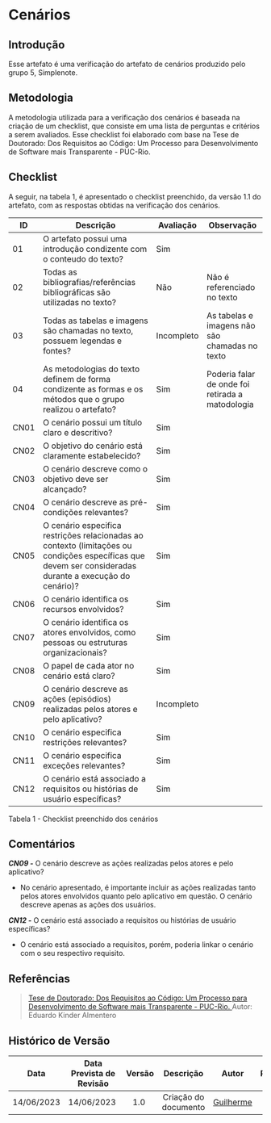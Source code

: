 # Cenários
## Introdução
Esse artefato é  uma verificação do artefato de cenários produzido pelo grupo 5, Simplenote.  

## Metodologia
A metodologia utilizada para a verificação dos cenários é baseada na criação de um checklist, que consiste em uma lista de perguntas e critérios a serem avaliados. Esse checklist foi elaborado com base na Tese de Doutorado: Dos Requisitos ao Código: Um Processo para Desenvolvimento de Software mais Transparente - PUC-Rio.

## Checklist
A seguir, na tabela 1, é apresentado o checklist preenchido, da versão 1.1 do artefato, com as respostas obtidas na verificação dos cenários.

| ID  | Descrição                                                                                                                      | Avaliação | Observação |
|-----|--------------------------------------------------------------------------------------------------------------------------------|-----------|----------|
|  01  | O artefato possui uma introdução condizente com o conteudo do texto? | Sim  |    |
|  02  | Todas as bibliografias/referências bibliográficas são utilizadas no texto? | Não   |  Não é referenciado no texto |
|  03  | Todas as tabelas e imagens são chamadas no texto, possuem legendas e fontes? |  Incompleto | As tabelas e imagens não são chamadas no texto  |
|  04  | As metodologias do texto definem de forma condizente as formas e os métodos que o grupo realizou o artefato? | Sim  |   Poderia falar de onde foi retirada a matodologia  |
| CN01   | O cenário possui um título claro e descritivo?                                                               | Sim       |     |
| CN02   | O objetivo do cenário está claramente estabelecido?                                                         | Sim       |     |
| CN03   | O cenário descreve como o objetivo deve ser alcançado?                                                       | Sim       |     |
| CN04   | O cenário descreve as pré-condições relevantes?                                           | Sim       |     |
| CN05   | O cenário especifica restrições relacionadas ao contexto (limitações ou condições específicas que devem ser consideradas durante a execução do cenário)?   | Sim       |     |
| CN06   | O cenário identifica os recursos envolvidos?                                                         | Sim       |     |
| CN07   | O cenário identifica os atores envolvidos, como pessoas ou estruturas organizacionais?                       | Sim       |     |
| CN08   | O papel de cada ator no cenário está claro?                                                                   | Sim       |     |
| CN09  | O cenário descreve as ações (episódios) realizadas pelos atores e pelo aplicativo?                                       |     Incompleto       |     |
| CN10  | O cenário especifica restrições relevantes?                                                      | Sim       |     |
| CN11  | O cenário especifica exceções relevantes?                                                      | Sim       |     |
| CN12  | O cenário está associado a requisitos ou histórias de usuário específicas?                                   | Sim       |     |
<p> Tabela 1 - Checklist preenchido dos cenários </p>

## Comentários
***CN09 -*** O cenário descreve as ações realizadas pelos atores e pelo aplicativo?
<br>
- No cenário apresentado, é importante incluir as ações realizadas tanto pelos atores envolvidos quanto pelo aplicativo em questão. O cenário descreve apenas as ações dos usuários.

***CN12 -*** O cenário está associado a requisitos ou histórias de usuário específicas?
<br>
- O cenário está associado a requisitos, porém, poderia linkar o cenário com o seu respectivo requisito.

## Referências
> [Tese de Doutorado: Dos Requisitos ao Código: Um Processo para Desenvolvimento de Software mais Transparente - PUC-Rio. ](http://www-di.inf.puc-rio.br/~julio/bnncap3.pdf) Autor: Eduardo Kinder Almentero

## Histórico de Versão

| Data | Data Prevista de Revisão | Versão | Descrição | Autor | Revisor |
| :--: | :--: | :--: | :--: | :--: | :--: |
| 14/06/2023 | 14/06/2023 |  1.0   | Criação do documento | [Guilherme](https://github.com/guilhermekishimoto) |  [Pedro](https://github.com/pedrobarbosaocb) |
